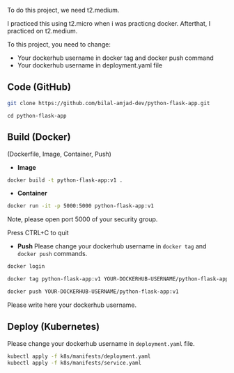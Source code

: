 To do this project, we need t2.medium. 

I practiced this using t2.micro when i was practicng docker. Afterthat, I practiced on t2.medium. 

To this project, you need to change:
- Your dockerhub username in docker tag and docker push command
- Your dockerhub username in deployment.yaml file 





## Code (GitHub)
```bash
git clone https://github.com/bilal-amjad-dev/python-flask-app.git
```
```baash
cd python-flask-app
```



## Build (Docker) 
(Dockerfile, Image, Container, Push)
- **Image**
```bash
docker build -t python-flask-app:v1 .
```

- **Container**
```bash
docker run -it -p 5000:5000 python-flask-app:v1
```

Note, please open port 5000 of your security group.

Press CTRL+C to quit


- **Push**
Please change your dockerhub username in `docker tag` and `docker push` commands.

```bash
docker login
```
```bash
docker tag python-flask-app:v1 YOUR-DOCKERHUB-USERNAME/python-flask-app:v1
```
```bash
docker push YOUR-DOCKERHUB-USERNAME/python-flask-app:v1
```

Please write here your dockerhub username. 

## Deploy (Kubernetes)

Please change your dockerhub username in `deployment.yaml` file. 

```bash
kubectl apply -f k8s/manifests/deployment.yaml
kubectl apply -f k8s/manifests/service.yaml
```






